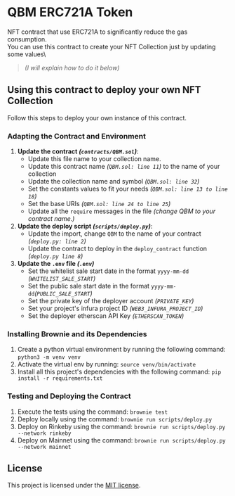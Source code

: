 # QBM ERC721A Token

NFT contract that use ERC721A to significantly reduce the gas consumption.\
You can use this contract to create your NFT Collection just by updating some values\
>_(I will explain how to do it below)_ 

## Using this contract to deploy your own NFT Collection

Follow this steps to deploy your own instance of this contract.

### Adapting the Contract and Environment

1. **Update the contract _(`contracts/QBM.sol`)_**:
    - Update this file name to your collection name.
    - Update this contract name _(`QBM.sol: line 11`)_ to the name of your collection
    - Update the collection name and symbol _(`QBM.sol: line 32`)_
    - Set the constants values to fit your needs _(`QBM.sol: line 13 to line 18`)_
    - Set the base URIs _(`QBM.sol: line 24 to line 25`)_
    - Update all the `require` messages in the file _(change QBM to your contract name.)_
2. **Update the deploy script _(`scripts/deploy.py`)_**:
    - Update the import, change `QBM` to the name of your contract _(`deploy.py: line 2`)_
    - Update the contract to deploy in the `deploy_contract` function _(`deploy.py line 8`)_ 
3. **Update the `.env` file _(`.env`)_**
    - Set the whitelist sale start date in the format `yyyy-mm-dd` _(`WHITELIST_SALE_START`)_
    - Set the public sale start date in the format `yyyy-mm-dd`_(`PUBLIC_SALE_START`)_
    - Set the private key of the deployer account _(`PRIVATE_KEY`)_
    - Set your project's infura project ID _(`WEB3_INFURA_PROJECT_ID`)_
    - Set the deployer etherscan API Key _(`ETHERSCAN_TOKEN`)_

### Installing Brownie and its Dependencies

1. Create a python virtual environment by running the following command: `python3 -m venv venv`
2. Activate the virtual env by running: `source venv/bin/activate`
3. Install all this project's dependencies with the following command: `pip install -r requirements.txt`

### Testing and Deploying the Contract

1. Execute the tests using the command: `brownie test`
2. Deploy locally using the command: `brownie run scripts/deploy.py`
3. Deploy on Rinkeby using the command: `brownie run scripts/deploy.py --network rinkeby`
3. Deploy on Mainnet using the command: `brownie run scripts/deploy.py --network mainnet`

## License

This project is licensed under the [MIT license](LICENSE).